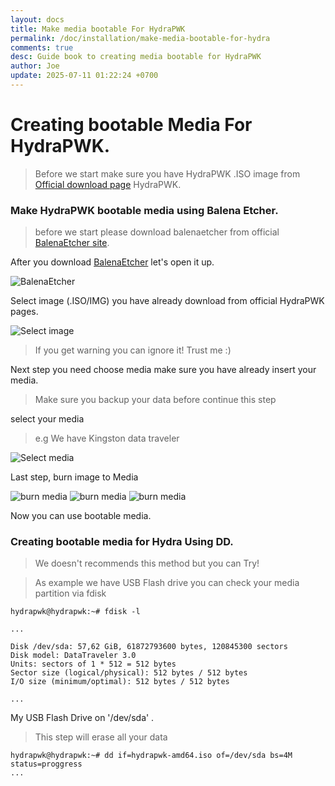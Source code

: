 ```yaml
---
layout: docs
title: Make media bootable For HydraPWK
permalink: /doc/installation/make-media-bootable-for-hydra
comments: true
desc: Guide book to creating media bootable for HydraPWK
author: Joe
update: 2025-07-11 01:22:24 +0700
---
```



# Creating bootable Media For HydraPWK.

> Before we start make sure you have HydraPWK .ISO image from [Official download page](/get) HydraPWK.


### Make HydraPWK bootable media using Balena Etcher.



> before we start please download balenaetcher from official [BalenaEtcher site](https://etcher.balena.io/).

After you download [BalenaEtcher](https://etcher.balena.io/) let's open it up.

![BalenaEtcher](/assets/doc_assets/installation_graphics/bootable/balena-etcher-screen.png)

Select image (.ISO/IMG) you have already download from official HydraPWK pages.

![Select image](/assets/doc_assets/installation_graphics/bootable/choose-the-image.png)

> If you get warning you can ignore it! Trust me :)


Next step you need choose media make sure you have already insert your media.

> Make sure you backup your data before continue this step

select your media

> e.g We have Kingston data traveler

![Select media](/assets/doc_assets/installation_graphics/bootable/choose-media.png)


Last step, burn image to Media

![burn media](/assets/doc_assets/installation_graphics/bootable/start-flash.png)
![burn media](/assets/doc_assets/installation_graphics/bootable/wait-until-done.png)
![burn media](/assets/doc_assets/installation_graphics/bootable/flash-done.png)

Now you can use bootable media.


### Creating bootable media for Hydra Using DD.

> We doesn't recommends this method but you can Try!

> As example we have USB Flash drive you can check your media partition via fdisk


```
hydrapwk@hydrapwk:~# fdisk -l

...

Disk /dev/sda: 57,62 GiB, 61872793600 bytes, 120845300 sectors
Disk model: DataTraveler 3.0
Units: sectors of 1 * 512 = 512 bytes
Sector size (logical/physical): 512 bytes / 512 bytes
I/O size (minimum/optimal): 512 bytes / 512 bytes

...
```

My USB Flash Drive on '/dev/sda' .

> This step will erase all your data

```
hydrapwk@hydrapwk:~# dd if=hydrapwk-amd64.iso of=/dev/sda bs=4M status=proggress
...
```
